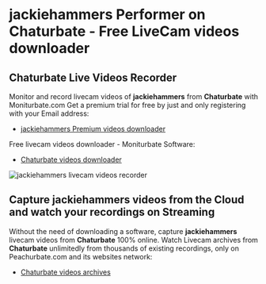 # jackiehammers Performer on Chaturbate - Free LiveCam videos downloader

## Chaturbate Live Videos Recorder

Monitor and record livecam videos of **jackiehammers** from **Chaturbate** with Moniturbate.com
Get a premium trial for free by just and only registering with your Email address:
* [jackiehammers Premium videos downloader](https://moniturbate.com/request-demo-licence-key.html)

Free livecam videos downloader - Moniturbate Software:
* [Chaturbate videos downloader](https://moniturbate.com/moniturbate-download-software.html)

![jackiehammers livecam videos recorder](https://peachurnet.com/templates/moniturbate-software.png)


## Capture jackiehammers videos from the Cloud and watch your recordings on Streaming

Without the need of downloading a software, capture **jackiehammers** livecam videos from **Chaturbate** 100% online.
Watch Livecam archives from **Chaturbate** unlimitedly from thousands of existing recordings, only on Peachurbate.com and its websites network:
* [Chaturbate videos archives](https://peachurnet.com/)